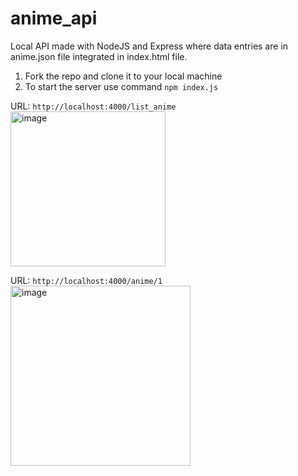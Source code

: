 # anime_api

Local API made with NodeJS and Express where data entries are in anime.json file integrated in index.html file.

1. Fork the repo and clone it to your local machine
2. To start the server use command `npm index.js`


URL: `http://localhost:4000/list_anime`
<img width="248" alt="image" src="https://user-images.githubusercontent.com/77205923/217932252-c5519404-c75c-4b2f-800f-92402538c2a4.png">

URL: `http://localhost:4000/anime/1`
<img width="288" alt="image" src="https://user-images.githubusercontent.com/77205923/217932670-e2a1e8d5-e8cb-4f7f-af95-d2d22bfeba6c.png">
